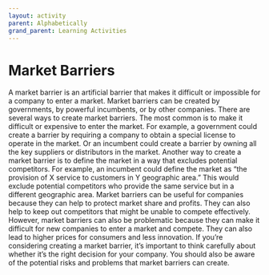 ```yaml
---
layout: activity
parent: Alphabetically
grand_parent: Learning Activities
---
```

# Market Barriers
A market barrier is an artificial barrier that makes it difficult or impossible for a company to enter a market. Market barriers can be created by governments, by powerful incumbents, or by other companies. There are several ways to create market barriers. The most common is to make it difficult or expensive to enter the market. For example, a government could create a barrier by requiring a company to obtain a special license to operate in the market. Or an incumbent could create a barrier by owning all the key suppliers or distributors in the market. Another way to create a market barrier is to define the market in a way that excludes potential competitors. For example, an incumbent could define the market as “the provision of X service to customers in Y geographic area.” This would exclude potential competitors who provide the same service but in a different geographic area. Market barriers can be useful for companies because they can help to protect market share and profits. They can also help to keep out competitors that might be unable to compete effectively. However, market barriers can also be problematic because they can make it difficult for new companies to enter a market and compete. They can also lead to higher prices for consumers and less innovation. If you’re considering creating a market barrier, it’s important to think carefully about whether it’s the right decision for your company. You should also be aware of the potential risks and problems that market barriers can create.
